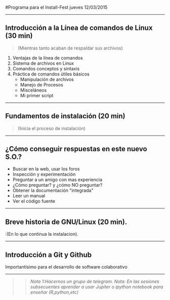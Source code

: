 #Programa para el Install-Fest jueves 12/03/2015

***

## Introducción a la Línea de comandos de Linux (30 min)
>(Mientras tanto acaban de respaldar sus archivos)
1. Ventajas de la línea de comandos
2. Sistema de archivos en Linux
3. Comandos conceptos y sintaxis
4. Práctica de comandos útiles básicos
    * Manipulación de archivos
    * Manejo de Procesos
    * Misceláneos
    * Mi primer script

***

## Fundamentos de instalación (20 min)
>(Inicia el proceso de instalación)

***

## ¿Cómo conseguir respuestas en este nuevo S.O.?
   * Buscar en la web, usar los foros
   * Inspección y experimentación
   * Preguntar a un amigo con mas experiencia
   * ¿Cómo preguntar? y ¿cómo NO preguntar?
   * Obtener la documentación "integrada"
   * Leer un manual
   * Ver el código fuente

***

## Breve historia de GNU/Linux (20 min).
:(En lo que continua la instalacion).

***

## Introducción a Git y Github
Importantísimo para el desarrollo de software colaborativo
***
>>_Nota 1:Hacernos un grupo de telegram._
>>_Nota: En las sesiones subsecuentes aprender a usar Jupiter o ipython notebook para enseñar (R,python,etc)_
